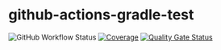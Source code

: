 # github-actions-gradle-test

![GitHub Workflow Status](https://img.shields.io/github/workflow/status/malast88/github-actions-gradle-test/CI)
[![Coverage](https://img.shields.io/codecov/c/github/malast88/github-actions-gradle-test.svg)](https://codecov.io/gh/malast88/github-actions-gradle-test)
[![Quality Gate Status](https://sonarcloud.io/api/project_badges/measure?project=malast88_github-actions-gradle-test&metric=alert_status)](https://sonarcloud.io/dashboard?id=malast88_github-actions-gradle-test)
